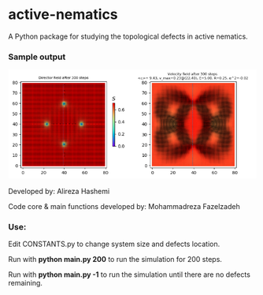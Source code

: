 # active-nematics
A Python package for studying the topological defects in active nematics.

### Sample output
<img src="https://github.com/ialireza13/active-nematics/raw/master/examples/F3.png" alt="Sample output">

Developed by: Alireza Hashemi

Code core & main functions developed by: Mohammadreza Fazelzadeh

### Use:
Edit CONSTANTS.py to change system size and defects location.

Run with <b>python main.py 200</b> to run the simulation for 200 steps.

Run with <b>python main.py -1</b> to run the simulation until there are no defects remaining.
